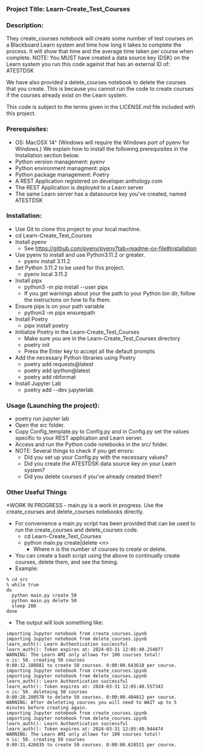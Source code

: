 ### Project Title: Learn-Create_Test_Courses
### Description:
They create_courses notebook will create some number of test courses on a Blackboard Learn system and time how long it takes to complete the process. It will show that time and the average time taken per course when complete. NOTE: You MUST have created a data source key (DSK) on the Learn system you run this code against that has an external ID of: ATESTDSK

We have also provided a delete_courses notebook to delete the courses that you create. This is because you cannot run the code to create courses if the courses already exist on the Learn system.

This code is subject to the terms given in the LICENSE.md file included with this project.

### Prerequisites:
* OS: MacOSX 14^ (Windows will require the Windows port of pyenv for Windows.) We explain how to install the following prerequisites in the Installation section below.
* Python version management: pyenv
* Python environment managment: pipx
* Python package management: Poetry
* A REST Application registered on developer.anthology.com
* The REST Application is deployed to a Learn server
* The same Learn server has a datasource key you've created, named ATESTDSK


### Installation:
* Use Git to clone this project to your local machine.
* cd Learn-Create_Test_Courses
* Install pyenv
    * See https://github.com/pyenv/pyenv?tab=readme-ov-file#installation  
* Use pyenv to install and use Python3.11.2 or greater.
    * pyenv install 3.11.2
* Set Python 3.11.2 to be used for this project.
    * pyenv local 3.11.2
* Install pipx
    * python3 -m pip install --user pipx
    * If you get warnings about your the path to your Python bin dir, follow the instructons on how to fix them.
* Ensure pipx is on your path variable
    * python3 -m pipx ensurepath
* Install Poetry
    * pipx install poetry
* Initialize Poetry in the Learn-Create_Test_Courses
    * Make sure you are in the Learn-Create_Test_Courses directory
    * poetry init
    * Press the Enter key to accept all the default prompts
* Add the necessary Python libraries using Poetry
    * poetry add requests@latest
    * poetry add ipython@latest
    * poetry add nbformat
* Install Jupyter Lab
    * poetry add --dev jupyterlab

### Usage (Launching the project):
* poetry run jupyter lab
* Open the src folder.
* Copy Config_template.py to Config.py and in Config.py set the values specific to your REST application and Learn server.
* Access and run the Python code notebooks in the src/ folder.
* NOTE: Several things to check if you get errors:
    * Did you set up your Config.py with the necessary values?
    * Did you create the ATESTDSK data source key on your Learn system?
    * Did you delete courses if you've already created them?

### Other Useful Things
*WORK IN PROGRESS - main.py is a work in progress. Use the create_courses and delete_courses notebooks directly.
* For convenience a main.py script has been provided that can be used to run the create_courses and delete_courses code.
    * cd Learn-Create_Test_Courses
    * python main.py create|delete \<n\>
      * Where n is the number of courses to create or delete.
* You can create a bash script using the above to continually create courses, delete them, and see the timing.
* Example:
````
% cd src
% while true
do
  python main.py create 50
  python main.py delete 50
  sleep 200
done
````

* The output will look something like:
````
importing Jupyter notebook from create_courses.ipynb
importing Jupyter notebook from delete_courses.ipynb
learn_auth(): Learn Authentication successful
learn_auth(): Token expires at: 2024-03-31 12:05:40.254077
WARNING: The Learn AMI only allows for 100 courses total!
n is: 50. creating 50 courses
0:00:32.180881 to create 50 courses. 0:00:00.643618 per course.
importing Jupyter notebook from create_courses.ipynb
importing Jupyter notebook from delete_courses.ipynb
learn_auth(): Learn Authentication successful
learn_auth(): Token expires at: 2024-03-31 12:05:40.557343
n is: 50. deleteing 50 courses
0:00:20.200578 to delete 50 courses. 0:00:00.404012 per course.
WARNING: After deleteting courses you will need to WAIT up to 5 minutes before creating again.
importing Jupyter notebook from create_courses.ipynb
importing Jupyter notebook from delete_courses.ipynb
learn_auth(): Learn Authentication successful
learn_auth(): Token expires at: 2024-03-31 12:05:40.944474
WARNING: The Learn AMI only allows for 100 courses total!
n is: 50. creating 50 courses
0:00:31.426035 to create 50 courses. 0:00:00.628521 per course.
````



